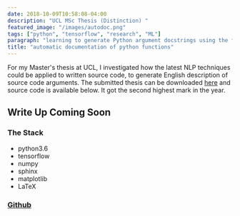```yaml
---
date: 2018-10-09T10:58:08-04:00
description: "UCL MSc Thesis (Distinction) " 
featured_image: "/images/autodoc.png"
tags: ["python", "tensorflow", "research", "ML"]
paragraph: "learning to generate Python argument docstrings using the function signature and ast  "
title: "automatic documentation of python functions"
---
```


For my Master's thesis at UCL, I investigated how the latest NLP techniques could be applied to written source code, to generate English description of source code arguments. The submitted thesis can be downloaded [here](https://github.com/cdmatters/ucl-thesis/blob/master/Thesis.pdf) and source code is available below. It got the second highest mark in the year.

## Write Up Coming Soon

### The Stack
* python3.6
* tensorflow
* numpy 
* sphinx 
* matplotlib
* LaTeX

### [Github](https://github.com/cdmatters/automatic_documentation)